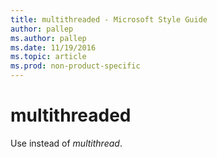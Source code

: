 ```yaml
---
title: multithreaded - Microsoft Style Guide
author: pallep
ms.author: pallep
ms.date: 11/19/2016
ms.topic: article
ms.prod: non-product-specific
---
```


# multithreaded

Use instead of *multithread*.
